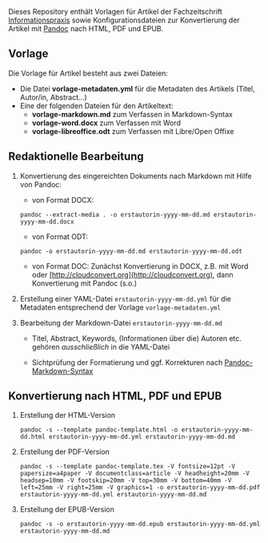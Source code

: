 Dieses Repository enthält Vorlagen für Artikel der Fachzeitschrift [Informationspraxis](http://informationspraxis.de/) sowie Konfigurationsdateien zur Konvertierung der Artikel mit [Pandoc](johnmacfarlane.net/pandoc/) nach HTML, PDF und EPUB.

## Vorlage

Die Vorlage für Artikel besteht aus zwei Dateien:

* Die Datei **vorlage-metadaten.yml** für die Metadaten des Artikels (Titel, Autor/in, Abstract...)
* Eine der folgenden Dateien für den Artikeltext:
    * **vorlage-markdown.md** zum Verfassen in Markdown-Syntax
    * **vorlage-word.docx** zum Verfassen mit Word
    * **vorlage-libreoffice.odt** zum Verfassen mit Libre/Open Offixe

## Redaktionelle Bearbeitung

1. Konvertierung des eingereichten Dokuments nach Markdown mit Hilfe von Pandoc:

    - von Format DOCX:

    ```
    pandoc --extract-media . -o erstautorin-yyyy-mm-dd.md erstautorin-yyyy-mm-dd.docx
    ```
    
    - von Format ODT:
    
    ```
    pandoc -o erstautorin-yyyy-mm-dd.md erstautorin-yyyy-mm-dd.odt
    ```
    
    - von Format DOC: Zunächst Konvertierung in DOCX, z.B. mit Word oder [http://cloudconvert.org](http://cloudconvert.org), dann Konvertierung mit Pandoc (s.o.)

2. Erstellung einer YAML-Datei `erstautorin-yyyy-mm-dd.yml` für die Metadaten entsprechend der Vorlage `vorlage-metadaten.yml`

3. Bearbeitung der Markdown-Datei `erstautorin-yyyy-mm-dd.md`

    - Titel, Abstract, Keywords, (Informationen über die) Autoren etc.
      gehören *ausschließlich* in die YAML-Datei

    - Sichtprüfung der Formatierung und ggf. Korrekturen nach [Pandoc-Markdown-Syntax](http://pandoc.org/MANUAL.html#pandocs-markdown)

## Konvertierung nach HTML, PDF und EPUB

1.  Erstellung der HTML-Version

	```
	pandoc -s --template pandoc-template.html -o erstautorin-yyyy-mm-dd.html erstautorin-yyyy-mm-dd.yml erstautorin-yyyy-mm-dd.md
	```

2. Erstellung der PDF-Version

	```
	pandoc -s --template pandoc-template.tex -V fontsize=12pt -V papersize=a4paper -V documentclass=article -V headheight=20mm -V headsep=10mm -V footskip=20mm -V top=30mm -V bottom=40mm -V left=25mm -V right=25mm -V graphics=1 -o erstautorin-yyyy-mm-dd.pdf erstautorin-yyyy-mm-dd.yml erstautorin-yyyy-mm-dd.md
	```

3. Erstellung der EPUB-Version

	```
	pandoc -s -o erstautorin-yyyy-mm-dd.epub erstautorin-yyyy-mm-dd.yml erstautorin-yyyy-mm-dd.md
	```
